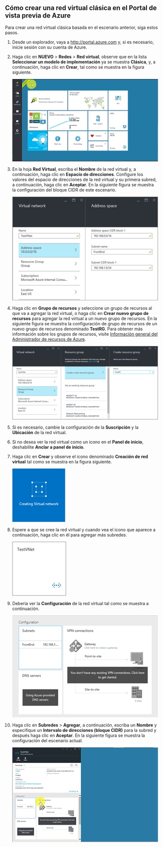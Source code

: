## Cómo crear una red virtual clásica en el Portal de vista previa de Azure

Para crear una red virtual clásica basada en el escenario anterior, siga estos pasos.

1. Desde un explorador, vaya a http://portal.azure.com y, si es necesario, inicie sesión con su cuenta de Azure.
2. Haga clic en **NUEVO** > **Redes** > **Red virtual**, observe que en la lista **Seleccionar un modelo de implementación** ya se muestra **Clásica**, y, a continuación, haga clic en **Crear**, tal como se muestra en la figura siguiente.

	![Crear red virtual en el portal de vista previa](./media/virtual-networks-create-vnet-classic-pportal-include/vnet-create-pportal-figure1.gif)

3. En la hoja **Red Virtual**, escriba el **Nombre** de la red virtual y, a continuación, haga clic en **Espacio de direcciones**. Configure los valores del espacio de direcciones de la red virtual y su primera subred, a continuación, haga clic en **Aceptar**. En la siguiente figura se muestra la configuración del bloque CIDR de este escenario.

	![Hoja de espacio de direcciones](./media/virtual-networks-create-vnet-classic-pportal-include/vnet-create-pportal-figure2.png)

4. Haga clic en **Grupo de recursos** y seleccione un grupo de recursos al que va a agregar la red virtual, o haga clic en **Crear nuevo grupo de recursos** para agregar la red virtual a un nuevo grupo de recursos. En la siguiente figura se muestra la configuración de grupo de recursos de un nuevo grupo de recursos denominado **TestRG**. Para obtener más información sobre los grupos de recursos, visite [Información general del Administrador de recursos de Azure](resource-group-overview.md/#resource-groups).

	![Crear hoja de grupo de recursos](./media/virtual-networks-create-vnet-classic-pportal-include/vnet-create-pportal-figure3.png)

5. Si es necesario, cambie la configuración de la **Suscripción** y la **Ubicación** de la red virtual.

6. Si no desea ver la red virtual como un icono en el **Panel de inicio**, deshabilite **Anclar a panel de inicio**.

7. Haga clic en **Crear** y observe el icono denominado **Creación de red virtual** tal como se muestra en la figura siguiente.

	![Crear red virtual en el portal](./media/virtual-networks-create-vnet-classic-pportal-include/vnet-create-pportal-figure4.png)

8. Espere a que se cree la red virtual y cuando vea el icono que aparece a continuación, haga clic en él para agregar más subredes.

	![Crear red virtual en el portal](./media/virtual-networks-create-vnet-classic-pportal-include/vnet-create-pportal-figure5.png)

9. Debería ver la **Configuración** de la red virtual tal como se muestra a continuación.

	![Crear red virtual en el portal](./media/virtual-networks-create-vnet-classic-pportal-include/vnet-create-pportal-figure6.png)

10. Haga clic en **Subredes** > **Agregar**, a continuación, escriba un **Nombre** y especifique un **Intervalo de direcciones (bloque CIDR)** para la subred y después haga clic en **Aceptar**. En la siguiente figura se muestra la configuración del escenario actual.

	![Crear red virtual en el portal de vista previa](./media/virtual-networks-create-vnet-classic-pportal-include/vnet-create-pportal-figure7.gif)

<!---HONumber=Oct15_HO3-->